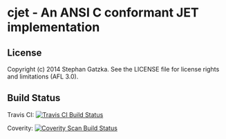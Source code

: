 # cjet - An ANSI C conformant JET implementation

## License
Copyright (c) 2014 Stephan Gatzka. See the LICENSE file for license rights and
limitations (AFL 3.0).

## Build Status
Travis CI: <a href="https://travis-ci.org/gatzka/cjet">
  <img alt="Travis CI Build Status"
       src="https://travis-ci.org/gatzka/cjet.svg?branch=master"/>
</a>

Coverity: <a href="https://scan.coverity.com/projects/3315">
  <img alt="Coverity Scan Build Status"
       src="https://scan.coverity.com/projects/3315/badge.svg"/>
</a>

